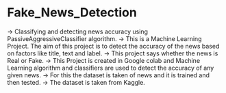 # Fake_News_Detection
->  Classifying and detecting news accuracy using PassiveAggressiveClassifier algorithm.
->  This is a Machine Learning Project. The aim of this project is to detect the accuracy of the news based on factors like title, text and label.
->  This project says whether the news is Real or Fake. 
->  This Project is created in Google colab and Machine Learning algorithm and classifiers are used to detect the accuracy of any given news. 
->  For this the dataset is taken of news and it is trained and then tested. 
->  The dataset is taken from Kaggle.
